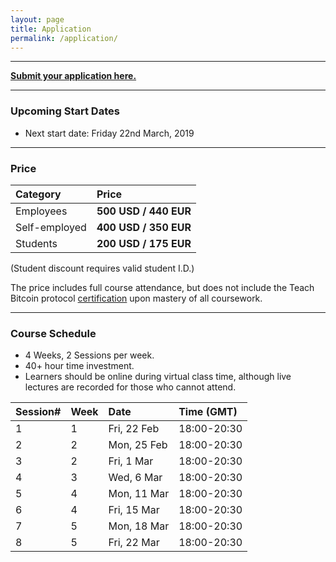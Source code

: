 ```yaml
---
layout: page
title: Application
permalink: /application/
---
```


---

[**Submit your application here.**](https://airtable.com/shrCh9KVki7QE8aK2)

---

### Upcoming Start Dates
* Next start date: Friday 22nd March, 2019

---

### Price

| Category | Price |
|:-|:-|
|Employees|**500 USD / 440 EUR**|
|Self-employed|**400 USD / 350 EUR**|
|Students|**200 USD / 175 EUR**|

(Student discount requires valid student I.D.)

The price includes full course attendance, but does not include the Teach Bitcoin protocol [certification](/certification) upon mastery of all coursework.

---

### Course Schedule
* 4 Weeks, 2 Sessions per week.
* 40+ hour time investment.
* Learners should be online during virtual class time, although live lectures are recorded for those who cannot attend.

| Session# | Week | Date | Time (GMT)|
|:-|:-|:-|:-|
| 1 | 1 | Fri, 22 Feb | 18:00-20:30 |
| 2 | 2 | Mon, 25 Feb | 18:00-20:30 |
| 3 | 2 | Fri, 1 Mar | 18:00-20:30 |
| 4 | 3 | Wed, 6 Mar | 18:00-20:30 |
| 5 | 4 | Mon, 11 Mar | 18:00-20:30 |
| 6 | 4 | Fri, 15 Mar | 18:00-20:30 |
| 7 | 5 | Mon, 18 Mar | 18:00-20:30 |
| 8 | 5 | Fri, 22 Mar | 18:00-20:30 |
